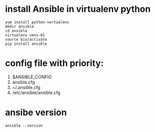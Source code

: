 # install Ansible in virtualenv python
```
yum install python-vertualenv
mkdir ansible
cd ansible
virtualenv venv-01
source bin/activate
pip install ansible
```
# config file with priority:
1. $ANSIBLE_CONFIG
2. ansible.cfg
3. ~/.ansible.cfg
4. /etc/ansible/ansible.cfg


# ansibe version
```
ansible --version
```
